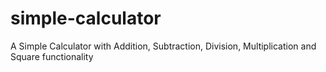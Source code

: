 # simple-calculator
A Simple Calculator with  Addition, Subtraction, Division, Multiplication and Square functionality
